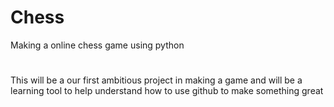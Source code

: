 # Chess
Making a online chess game using python 
#
This will be a our first ambitious project in making a game and will be a learning tool to help understand how to use github
to make something great
